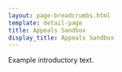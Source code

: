 ```yaml
---
layout: page-breadcrumbs.html
template: detail-page
title: Appeals Sandbox
display_title: Appeals Sandbox
---
```


<div class="va-introtext">
Example introductory text.
</div>

<script>
  document.writeln('<p>This is a paragraph written by JavaScript.</p>');
</script>
